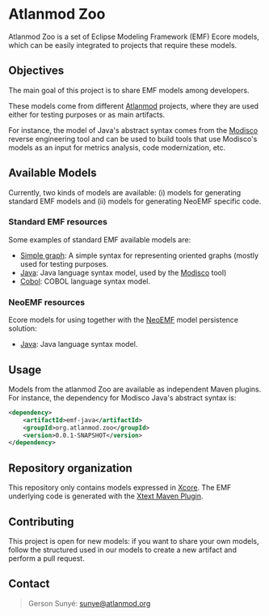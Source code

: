 # Atlanmod Zoo

Atlanmod Zoo is a set of Eclipse Modeling Framework (EMF) Ecore models,
which can be easily integrated to projects that require these models.

## Objectives

The main goal of this project is to share EMF models among developers.

These models come from different [Atlanmod](http://www.atlanmod.org) projects,
where they are used  either for testing purposes
or as main artifacts.

For instance, the model of Java's abstract syntax comes from the [Modisco](https://www.eclipse.org/MoDisco/)
reverse engineering tool and can be used to build tools that use
Modisco's models as an input for metrics analysis, code modernization,
etc.

## Available Models

Currently, two kinds of models are available: (i) models for generating
standard EMF models and (ii) models for generating NeoEMF specific code.

### Standard EMF resources

Some examples of standard EMF available models are:
- [Simple graph](./emf-graph/): A simple syntax for representing oriented
graphs (mostly used for testing purposes.
- [Java](./emf-java/): Java language syntax model, used by the [Modisco](https://www.eclipse.org/MoDisco/) tool)
- [Cobol](./emf-cobol/): COBOL language syntax model.

### NeoEMF resources

Ecore models for using together with the [NeoEMF](http://www.neoemf.com) model persistence solution:

- [Java](./neoemf-java/): Java language syntax model.

## Usage

Models from the atlanmod Zoo are available as independent Maven plugins.
For instance, the dependency for Modisco Java's abstract syntax is:

``` xml
<dependency>
    <artifactId>emf-java</artifactId>
    <groupId>org.atlanmod.zoo</groupId>
    <version>0.0.1-SNAPSHOT</version>
</dependency>
```


## Repository organization

This repository only contains models expressed in [Xcore](https://wiki.eclipse.org/Xcore).
The EMF underlying code is generated with the [Xtext Maven Plugin](https://www.eclipse.org/Xtext/documentation/350_continuous_integration.html).

## Contributing

This project is open for new models: if you want to share your own models,
follow the structured used in our models to create a new artifact and perform a pull request.


## Contact

> Gerson Sunyé: sunye@atlanmod.org